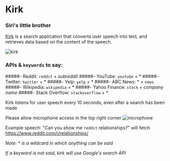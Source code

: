 # Kirk
### Siri's little brother

[Kirk](https://kirk1.herokuapp.com/) is a search application that converts user speech into text, and retrieves data based on the content of the speech.

![kirk](https://github.com/ricochen/kirk/blob/master/app/assets/kirk.jpg)

### APIs & `keywords` to say:
#####- Reddit: `reddit` + *subreddit*
#####- YouTube: `youtube` + *
#####- Twitter: `twitter` + *
#####- Yelp: `yelp` + *
#####- ABC News: * + `news`
#####- Wikipedia: `wikipedia` + *
#####- Yahoo Finance: `stock` + *company name*
#####- Stack Overflow: `stackoverflow` + *

Kirk listens for user speech every 10 seconds, even after a search has been made

Please allow microphone access in the top right corner ![microphone](https://github.com/ricochen/kirk/blob/master/app/assets/microphone.jpg)

Example speech: "Can you show me `reddit` relationships?" will fetch https://www.reddit.com/r/relationships/

*Note: * is a wildcard in which anything can be said*

*If a keyword is not said, kirk will use Google's search API*